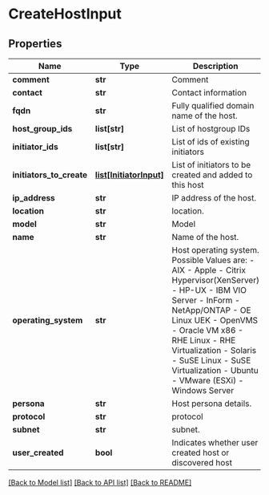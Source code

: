 # CreateHostInput

## Properties
Name | Type | Description | Notes
------------ | ------------- | ------------- | -------------
**comment** | **str** | Comment | [optional] 
**contact** | **str** | Contact information | [optional] 
**fqdn** | **str** | Fully qualified domain name of the host. | [optional] 
**host_group_ids** | **list[str]** | List of hostgroup IDs | [optional] 
**initiator_ids** | **list[str]** | List of ids of existing initiators | [optional] 
**initiators_to_create** | [**list[InitiatorInput]**](InitiatorInput.md) | List of initiators to be created and added to this host | [optional] 
**ip_address** | **str** | IP address of the host. | [optional] 
**location** | **str** | location. | [optional] 
**model** | **str** | Model | [optional] 
**name** | **str** | Name of the host. | 
**operating_system** | **str** | Host operating system. Possible Values are: - AIX - Apple - Citrix Hypervisor(XenServer) - HP-UX - IBM VIO Server - InForm - NetApp/ONTAP - OE Linux UEK - OpenVMS - Oracle VM x86 - RHE Linux - RHE Virtualization - Solaris - SuSE Linux - SuSE Virtualization - Ubuntu - VMware (ESXi) - Windows Server | 
**persona** | **str** | Host persona details. | [optional] 
**protocol** | **str** | protocol | [optional] 
**subnet** | **str** | subnet. | [optional] 
**user_created** | **bool** | Indicates whether user created host or discovered host | 

[[Back to Model list]](../README.md#documentation-for-models) [[Back to API list]](../README.md#documentation-for-api-endpoints) [[Back to README]](../README.md)


